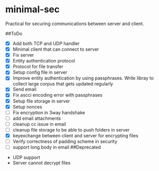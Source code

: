 minimal-sec
===========

Practical for securing communications between server and client.


##ToDo
- [X] Add both TCP and UDP handler
- [X] Minimal client that can connect to server
- [X] Fix server
- [X] Entity authentication protocol
- [X] Protocol for file transfer
- [X] Setup config file in server
- [X] Improve entity authentication by using passphrases. Write libray to collect large corpus that gets updated regularly
- [X] Send email
- [X] Fix ascci encoding error with passphrases
- [X] Setup file storage in server
- [X] Setup nonces
- [ ] Fix encryption in 3way handshake
- [ ] add email attachments
- [ ] cleanup cc issue in email
- [ ] cleanup file storage to be able to push folders in server
- [X] keyexchange between client and server for encrypting files
- [ ] Verify correctness of padding scheme in security
- [ ] support long body in email
##Deprecated
- UDP support
- Server cannot decrypt files
